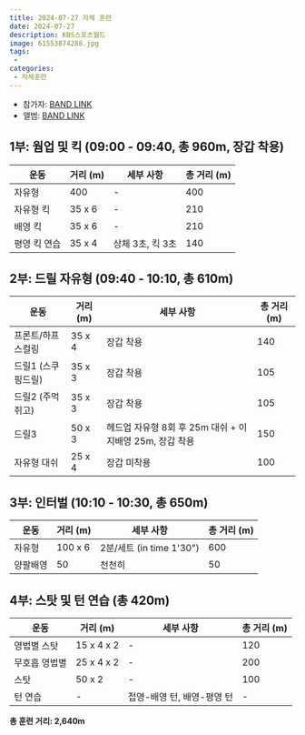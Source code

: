 ```yaml
---
title: 2024-07-27 자체 훈련
date: 2024-07-27
description: KBS스포츠월드
image: 61553874288.jpg
tags:
 - 
categories:
 - 자체훈련
---
```


- 참가자: [BAND LINK](https://band.us/band/93484357/schedule/4%2F93484357%2F411435539%2F19700101)
- 앨범: [BAND LINK](https://band.us/band/93484357/album/80991310)


## 1부: 웜업 및 킥 (09:00 - 09:40, 총 960m, 장갑 착용)

| 운동 | 거리 (m) | 세부 사항 | 총 거리 (m) |
|------|----------|-----------|-------------|
| 자유형 | 400 | - | 400 |
| 자유형 킥 | 35 x 6 | - | 210 |
| 배영 킥 | 35 x 6 | - | 210 |
| 평영 킥 연습 | 35 x 4 | 상체 3초, 킥 3초 | 140 |

## 2부: 드릴 자유형 (09:40 - 10:10, 총 610m)

| 운동 | 거리 (m) | 세부 사항 | 총 거리 (m) |
|------|----------|-----------|-------------|
| 프론트/하프 스컬링 | 35 x 4 | 장갑 착용 | 140 |
| 드릴1 (스쿠핑드릴) | 35 x 3 | 장갑 착용 | 105 |
| 드릴2 (주먹쥐고) | 35 x 3 | 장갑 착용 | 105 |
| 드릴3 | 50 x 3 | 헤드업 자유형 8회 후 25m 대쉬 + 이지배영 25m, 장갑 착용 | 150 |
| 자유형 대쉬 | 25 x 4 | 장갑 미착용 | 100 |

## 3부: 인터벌 (10:10 - 10:30, 총 650m)

| 운동 | 거리 (m) | 세부 사항 | 총 거리 (m) |
|------|----------|-----------|-------------|
| 자유형 | 100 x 6 | 2분/세트 (in time 1'30") | 600 |
| 양팔배영 | 50 | 천천히 | 50 |

## 4부: 스탓 및 턴 연습 (총 420m)

| 운동 | 거리 (m) | 세부 사항 | 총 거리 (m) |
|------|----------|-----------|-------------|
| 영법별 스탓 | 15 x 4 x 2 | - | 120 |
| 무호흡 영법별 | 25 x 4 x 2 | - | 200 |
| 스탓 | 50 x 2 | - | 100 |
| 턴 연습 | - | 접영-배영 턴, 배영-평영 턴 | - |

**총 훈련 거리: 2,640m**
